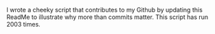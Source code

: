 I wrote a cheeky script that contributes to my Github by updating this ReadMe to illustrate why more than commits matter. This script has run 2003 times.